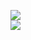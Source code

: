 [![](https://img.shields.io/badge/Made%20With-Github%20Spray-lightgrey.svg?style=for-the-badge&logo=github)](https://github.com/Annihil/github-spray#17326)  
[![](https://i.imgur.com/2DrTn0Z.gif)](https://github.com/Annihil/github-spray)